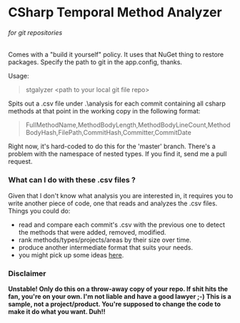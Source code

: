 # CSharp Temporal Method Analyzer #
###### for git repositories ######

Comes with a "build it yourself" policy. It uses that NuGet thing to restore packages. Specify the path to git in the app.config, thanks.

Usage:
> stgalyzer &lt;path to your local git file repo&gt;

Spits out a .csv file under .\analysis for each commit containing all csharp methods at that point in the working copy in the following format:
> FullMethodName,MethodBodyLength,MethodBodyLineCount,MethodBodyHash,FilePath,CommitHash,Committer,CommitDate

Right now, it's hard-coded to do this for the 'master' branch. There's a problem with the namespace of nested types. If you find it, send me a pull request.

### What can I do with these .csv files ? ###
Given that I don't know what analysis you are interested in, it requires you to write another piece of code, one that reads and analyzes the .csv files. Things you could do:

- read and compare each commit's .csv with the previous one to detect the methods that were added, removed, modified. 
- rank methods/types/projects/areas by their size over time.
- produce another intermediate format that suits your needs.
- you might pick up some ideas [here](http://michaelfeathers.typepad.com/michael_feathers_blog/2011/09/temporal-correlation-of-class-changes.html).

### Disclaimer ###
**Unstable! Only do this on a throw-away copy of your repo. If shit hits the fan, you're on your own. I'm not liable and have a good lawyer ;-) This is a sample, not a project/product. You're supposed to change the code to make it do what you want. Duh!!**
